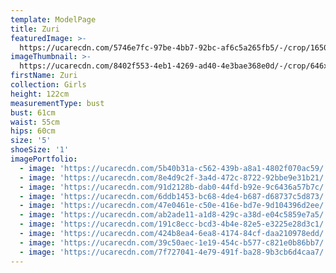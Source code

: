 ```yaml
---
template: ModelPage
title: Zuri
featuredImage: >-
  https://ucarecdn.com/5746e7fc-97be-4bb7-92bc-af6c5a265fb5/-/crop/1650x1007/0,22/-/preview/
imageThumbnail: >-
  https://ucarecdn.com/8402f553-4eb1-4269-ad40-4e3bae368e0d/-/crop/646x884/25,0/-/preview/
firstName: Zuri
collection: Girls
height: 122cm
measurementType: bust
bust: 61cm
waist: 55cm
hips: 60cm
size: '5'
shoeSize: '1'
imagePortfolio:
  - image: 'https://ucarecdn.com/5b40b31a-c562-439b-a8a1-4802f070ac59/'
  - image: 'https://ucarecdn.com/8e4d9c2f-3a4d-472c-8722-92bbe9e31b21/'
  - image: 'https://ucarecdn.com/91d2128b-dab0-44fd-b92e-9c6436a57b7c/'
  - image: 'https://ucarecdn.com/6ddb1453-bc68-4de4-b687-d68737c5d873/'
  - image: 'https://ucarecdn.com/47e0461e-c50e-416e-bd7e-9d104396d2ee/'
  - image: 'https://ucarecdn.com/ab2ade11-a1d8-429c-a38d-e04c5859e7a5/'
  - image: 'https://ucarecdn.com/191c8ecc-bcd3-4b4e-82e5-e3225e28d3c1/'
  - image: 'https://ucarecdn.com/424b8ea4-6ea8-4174-84cf-daa210978edd/'
  - image: 'https://ucarecdn.com/39c50aec-1e19-454c-b577-c821e0b86bb7/'
  - image: 'https://ucarecdn.com/7f727041-4e79-491f-ba28-9b3cb6d4caa7/'
---
```


